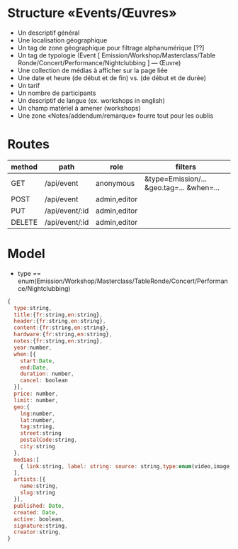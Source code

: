 # Structure «Events/Œuvres»
- Un descriptif général
- Une localisation géographique
- Un tag de zone géographique pour filtrage alphanumérique [??]
- Un tag de typologie (Event [ Emission/Workshop/Masterclass/Table
Ronde/Concert/Performance/Nightclubbing ] — Œuvre)
- Une collection de médias à afficher sur la page liée
- Une date et heure (de début et de fin) vs. (de début et de durée)
- Un tarif
- Un nombre de participants
- Un descriptif de langue (ex. workshops in english)
- Un champ matériel à amener (workshops)
- Une zone «Notes/addendum/remarque» fourre tout pour les oublis

# Routes
|method|path|role|filters|
|--|--|--|--|
|GET|/api/event|anonymous| &type=Emission/... &geo.tag=... &when=... |
|POST|/api/event|admin,editor||
|PUT|/api/event/:id|admin,editor||
|DELETE|/api/event/:id|admin,editor||

# Model
* type == enum(Emission/Workshop/Masterclass/TableRonde/Concert/Performance/Nightclubbing)

```js
{
  type:string,
  title:{fr:string,en:string},
  header:{fr:string,en:string},
  content:{fr:string,en:string},  
  hardware:{fr:string,en:string},  
  notes:{fr:string,en:string},  
  year:number,
  when:[{
    start:Date,
    end:Date,
    duration: number,
    cancel: boolean
  }],
  price: number,
  limit: number,
  geo:{
    lng:number,
    lat:number,
    tag:string,
    street:string
    postalCode:string,
    city:string
  },
  medias:[
    { link:string, label: string: source: string,type:enum(video,image,audio,soundcloud,vimeo) }
  ],
  artists:[{
    name:string,
    slug:string
  }],
  published: Date,
  created: Date,
  active: boolean,
  signature:string,
  creator:string,
}
```
